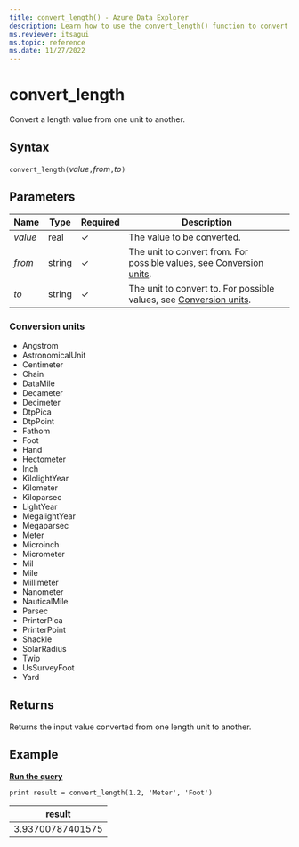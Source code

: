 ```yaml
---
title: convert_length() - Azure Data Explorer
description: Learn how to use the convert_length() function to convert a length input value from one unit to another.
ms.reviewer: itsagui
ms.topic: reference
ms.date: 11/27/2022
---
```

# convert_length

Convert a length value from one unit to another.

## Syntax

`convert_length(`*value*`,`*from*`,`*to*`)`

## Parameters

| Name | Type | Required | Description |
|--|--|--|--|
| *value* | real | &check; | The value to be converted. |
| *from* | string | &check; | The unit to convert from. For possible values, see [Conversion units](#conversion-units). |
| *to* | string | &check; | The unit to convert to. For possible values, see [Conversion units](#conversion-units). |

### Conversion units

* Angstrom
* AstronomicalUnit
* Centimeter
* Chain
* DataMile
* Decameter
* Decimeter
* DtpPica
* DtpPoint
* Fathom
* Foot
* Hand
* Hectometer
* Inch
* KilolightYear
* Kilometer
* Kiloparsec
* LightYear
* MegalightYear
* Megaparsec
* Meter
* Microinch
* Micrometer
* Mil
* Mile
* Millimeter
* Nanometer
* NauticalMile
* Parsec
* PrinterPica
* PrinterPoint
* Shackle
* SolarRadius
* Twip
* UsSurveyFoot
* Yard

## Returns

 Returns the input value converted from one length unit to another.

## Example

[**Run the query**](https://dataexplorer.azure.com/clusters/help/databases/Samples?query=H4sIAAAAAAAAAysoyswrUShKLS7NKVGwVUjOzytLLSqJz0nNSy/J0DDUM9JRUPdNLUktUgcy3PLzS9Q1AWLmFfkzAAAA)

```kusto
print result = convert_length(1.2, 'Meter', 'Foot')
```

|result|
|---|
|3.93700787401575|
